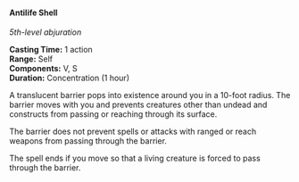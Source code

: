 #### Antilife Shell
<!-- TODO Check and tag this spell -->
<!-- markdownlint-disable-next-line no-emphasis-as-heading -->
_5th-level abjuration_

**Casting Time:** 1 action \
**Range:** Self \
**Components:** V, S \
**Duration:** Concentration (1 hour)

A translucent barrier pops into existence around you in a 10-foot radius.
The barrier moves with you and prevents creatures other than undead and constructs from passing or reaching through its surface.

The barrier does not prevent spells or attacks with ranged or reach weapons from passing through the barrier.

The spell ends if you move so that a living creature is forced to pass through the barrier.
